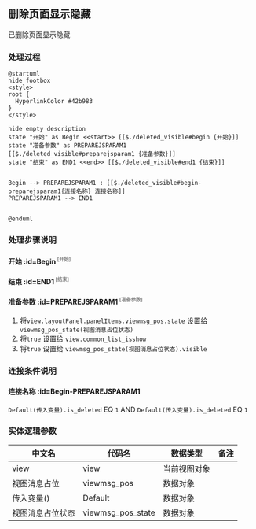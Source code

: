 ## 删除页面显示隐藏 <!-- {docsify-ignore-all} -->

   已删除页面显示隐藏

### 处理过程

```plantuml
@startuml
hide footbox
<style>
root {
  HyperlinkColor #42b983
}
</style>

hide empty description
state "开始" as Begin <<start>> [[$./deleted_visible#begin {开始}]]
state "准备参数" as PREPAREJSPARAM1  [[$./deleted_visible#preparejsparam1 {准备参数}]]
state "结束" as END1 <<end>> [[$./deleted_visible#end1 {结束}]]


Begin --> PREPAREJSPARAM1 : [[$./deleted_visible#begin-preparejsparam1{连接名称} 连接名称]]
PREPAREJSPARAM1 --> END1


@enduml
```


### 处理步骤说明

#### 开始 :id=Begin<sup class="footnote-symbol"> <font color=gray size=1>[开始]</font></sup>




#### 结束 :id=END1<sup class="footnote-symbol"> <font color=gray size=1>[结束]</font></sup>




#### 准备参数 :id=PREPAREJSPARAM1<sup class="footnote-symbol"> <font color=gray size=1>[准备参数]</font></sup>



1. 将`view.layoutPanel.panelItems.viewmsg_pos.state` 设置给  `viewmsg_pos_state(视图消息占位状态)`
2. 将`true` 设置给  `view.common_list_isshow`
3. 将`true` 设置给  `viewmsg_pos_state(视图消息占位状态).visible`

### 连接条件说明
#### 连接名称 :id=Begin-PREPAREJSPARAM1

```Default(传入变量).is_deleted``` EQ ```1``` AND ```Default(传入变量).is_deleted``` EQ ```1```


### 实体逻辑参数

|    中文名   |    代码名    |  数据类型      |备注 |
| --------| --------| --------  | --------   |
|view|view|当前视图对象||
|视图消息占位|viewmsg_pos|数据对象||
|传入变量(<i class="fa fa-check"/></i>)|Default|数据对象||
|视图消息占位状态|viewmsg_pos_state|数据对象||

